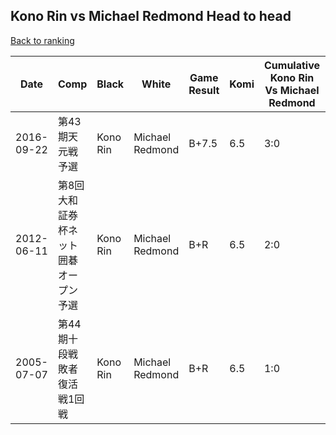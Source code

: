 ## Kono Rin vs Michael Redmond Head to head

[Back to ranking](../../index.md)




| **Date** | **Comp** | **Black** | **White** | **Game Result** | **Komi** | **Cumulative Kono Rin Vs Michael Redmond** | **Kono Rin Streak** | **Michael Redmond Streak** | 
| --- | --- | --- | --- | --- | --- | --- | --- | --- |
| 2016-09-22 | 第43期天元戦予選 | Kono Rin | Michael Redmond | B+7.5 | 6.5 | 3:0 | 3 | 0 | 
| 2012-06-11 | 第8回大和証券杯ネット囲碁オープン予選 | Kono Rin | Michael Redmond | B+R | 6.5 | 2:0 | 2 | 0 | 
| 2005-07-07 | 第44期十段戦敗者復活戦1回戦 | Kono Rin | Michael Redmond | B+R | 6.5 | 1:0 | 1 | 0 |




